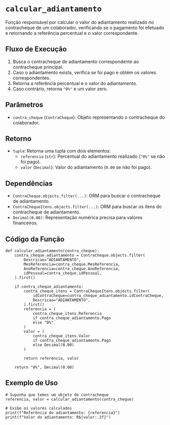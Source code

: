 # `calcular_adiantamento`

Função responsável por calcular o valor do adiantamento realizado no contracheque de um colaborador, verificando se o pagamento foi efetuado e retornando a referência percentual e o valor correspondente.

## Fluxo de Execução

1. Busca o contracheque de adiantamento correspondente ao contracheque principal.
2. Caso o adiantamento exista, verifica se foi pago e obtém os valores correspondentes.
3. Retorna a referência percentual e o valor do adiantamento.
4. Caso contrário, retorna `"0%"` e um valor zero.

## Parâmetros

- `contra_cheque` (`ContraCheque`): Objeto representando o contracheque do colaborador.

## Retorno

- `tuple`: Retorna uma tupla com dois elementos:
  - `referencia` (`str`): Percentual do adiantamento realizado (`"0%"` se não foi pago).
  - `valor` (`Decimal`): Valor do adiantamento (`0.00` se não foi pago).

## Dependências

- `ContraCheque.objects.filter(...)`: ORM para buscar o contracheque de adiantamento.
- `ContraChequeItens.objects.filter(...)`: ORM para buscar os itens do contracheque de adiantamento.
- `Decimal(0.00)`: Representação numérica precisa para valores financeiros.

## Código da Função

```{py3 linenums="1"}
def calcular_adiantamento(contra_cheque):
    contra_cheque_adiantamento = ContraCheque.objects.filter(
        Descricao="ADIANTAMENTO",
        MesReferencia=contra_cheque.MesReferencia,
        AnoReferencia=contra_cheque.AnoReferencia,
        idPessoal=contra_cheque.idPessoal,
    ).first()

    if contra_cheque_adiantamento:
        contra_cheque_itens = ContraChequeItens.objects.filter(
            idContraCheque=contra_cheque_adiantamento.idContraCheque,
            Descricao="ADIANTAMENTO",
        ).first()
        referencia = (
            contra_cheque_itens.Referencia
            if contra_cheque_adiantamento.Pago
            else "0%"
        )
        valor = (
            contra_cheque_itens.Valor
            if contra_cheque_adiantamento.Pago
            else Decimal(0.00)
        )

        return referencia, valor

    return "0%", Decimal(0.00)
```

## Exemplo de Uso

```{py3 linenums="1"}
# Suponha que temos um objeto de contracheque
referencia, valor = calcular_adiantamento(contra_cheque)

# Exibe os valores calculados
print(f"Referência do adiantamento: {referencia}")
print(f"Valor do adiantamento: R${valor:.2f}")
```
